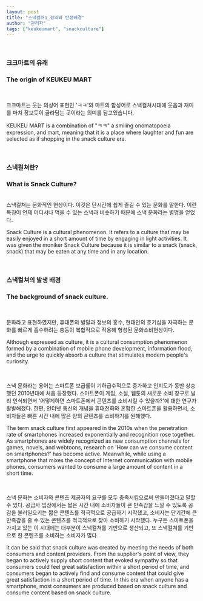 ```yaml
---
layout: post
title: "스낵컬쳐1_정의와 탄생배경"
author: "관리자"
tags: ["keukeumart", "snackculture"]
---
```




<br/>

### 크크마트의 유래

### The origin of KEUKEU MART

<br/>

크크마트는 웃는 의성어 표현인 'ㅋㅋ'와 마트의 합성어로 스낵컬쳐시대에 웃음과 재미를 마치 장보듯이 골라담는 곳이라는 의미를 담고있습니다.

KEUKEU MART is a combination of "ㅋㅋ" a smiling onomatopoeia expression, and mart, meaning that it is a place where laughter and fun are selected as if shopping in the snack culture era.

<br/>

### 스낵컬쳐란?

### What is Snack Culture?

<br/>스낵컬쳐는 문화적인 현상이다. 이것은 단시간에 쉽게 즐길 수 있는 문화를 말한다. 이런 특징이 언제 어디서나 먹을 수 있는 스낵과 비슷하기 때문에 스낵 문화라는 별명을 얻었다.

Snack Culture is a cultural phenomenon. It refers to a culture that may be easily enjoyed in a short amount of time by engaging in light activities. It was given the moniker Snack Culture because it is similar to a snack (snack, snack) that may be eaten at any time and in any location.

<br/>

### 스낵컬쳐의 발생 배경

### The background of snack culture.

<br/>

문화라고 표현하였지만, 휴대폰의 발달과 정보의 홍수, 현대인의 호기심을 자극하는 문화를 빠르게 흡수하려는 충동이 복합적으로 작용해 형성된 문화소비현상이다. 

Although expressed as culture, it is a cultural consumption phenomenon formed by a combination of mobile phone development, information flood, and the urge to quickly absorb a culture that stimulates modern people's curiosity.

<br/>

스낵 문화라는 용어는 스마트폰 보급률이 기하급수적으로 증가하고 인지도가 동반 상승했던 2010년대에 처음 등장했다. 스마트폰이 게임, 소설, 웹툰의 새로운 소비 창구로 널리 인식되면서 '어떻게하면 스마트폰에서 콘텐츠를 소비시킬 수 있을까?'에 대한 연구가 활발해졌다. 한편, 인터넷 통신의 개념을 휴대전화와 혼합한 스마트폰을 활용하면서, 소비자들은 빠른 시간 내에 많은 양의 콘텐츠를 소비하기를 원해했다.

The term snack culture first appeared in the 2010s when the penetration rate of smartphones increased exponentially and recognition rose together. As smartphones are widely recognized as new consumption channels for games, novels, and webtoons, research on 'How can we consume content on smartphones?' has become active. Meanwhile, while using a smartphone that mixes the concept of Internet communication with mobile phones, consumers wanted to consume a large amount of content in a short time.

<br/>

스낵 문화는 소비자와 콘텐츠 제공자의 요구를 모두 충족시킴으로써 만들어졌다고 말할 수 있다. 공급사 입장에서는 짧은 시간 내에 소비자들이 큰 만족감을 느낄 수 있도록 공감을 불러일으키는 짧은 콘텐츠를 적극적으로 공급하기 시작했고, 소비자는 단기간에 큰 만족감을 줄 수 있는 콘텐츠를 적극적으로 찾아 소비하기 시작했다. 누구든 스마트폰을 가지고 있는 이 시대에는 대부분이 스낵컬쳐를 기반으로 생산되고, 또 스낵컬쳐를 기반으로 한 콘텐츠를 소비하는 소비자가 많다. 

It can be said that snack culture was created by meeting the needs of both consumers and content providers. From the supplier's point of view, they began to actively supply short content that evoked sympathy so that consumers could feel great satisfaction within a short period of time, and consumers began to actively find and consume content that could give great satisfaction in a short period of time. In this era when anyone has a smartphone, most consumers are produced based on snack culture and consume content based on snack culture.

